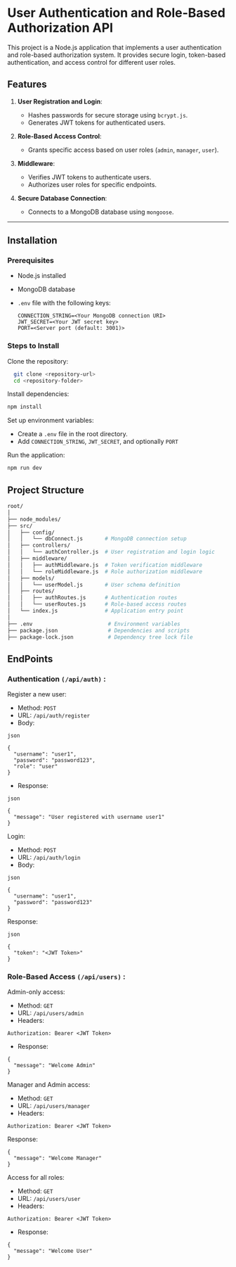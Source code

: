 # User Authentication and Role-Based Authorization API

This project is a Node.js application that implements a user authentication and role-based authorization system. It provides secure login, token-based authentication, and access control for different user roles.

## Features

1. **User Registration and Login**:
   - Hashes passwords for secure storage using `bcrypt.js`.
   - Generates JWT tokens for authenticated users.

2. **Role-Based Access Control**:
   - Grants specific access based on user roles (`admin`, `manager`, `user`).

3. **Middleware**:
   - Verifies JWT tokens to authenticate users.
   - Authorizes user roles for specific endpoints.

4. **Secure Database Connection**:
   - Connects to a MongoDB database using `mongoose`.

---

## Installation

### Prerequisites
- Node.js installed
- MongoDB database
- `.env` file with the following keys:
  
  ```plaintext
  CONNECTION_STRING=<Your MongoDB connection URI>
  JWT_SECRET=<Your JWT secret key>
  PORT=<Server port (default: 3001)>

### Steps to Install

Clone the repository:
```bash
  git clone <repository-url>
  cd <repository-folder>

```

Install dependencies:
```bash
npm install

```
Set up environment variables:

- Create a `.env` file in the root directory.
- Add `CONNECTION_STRING`, `JWT_SECRET`, and optionally `PORT`

Run the application:
```bash
npm run dev

```    
## Project Structure
```bash
root/
│
├── node_modules/
├── src/
│   ├── config/
│   │   └── dbConnect.js       # MongoDB connection setup
│   ├── controllers/
│   │   └── authController.js  # User registration and login logic
│   ├── middleware/
│   │   ├── authMiddleware.js  # Token verification middleware
│   │   └── roleMiddleware.js  # Role authorization middleware
│   ├── models/
│   │   └── userModel.js       # User schema definition
│   ├── routes/
│   │   ├── authRoutes.js      # Authentication routes
│   │   └── userRoutes.js      # Role-based access routes
│   └── index.js               # Application entry point
│
├── .env                        # Environment variables
├── package.json                # Dependencies and scripts
├── package-lock.json           # Dependency tree lock file


```



## EndPoints

### Authentication `(/api/auth)` :

Register a new user:

  - Method: `POST`
  - URL: `/api/auth/register`
  - Body:
``` 
json

{
  "username": "user1",
  "password": "password123",
  "role": "user"
}
```

  - Response:
```
json

{
  "message": "User registered with username user1"
}
```
Login:

- Method: `POST`
- URL: `/api/auth/login`
- Body:
```
json

{
  "username": "user1",
  "password": "password123"
}
``` 
Response:
```
json

{
  "token": "<JWT Token>"
}
```
### Role-Based Access `(/api/users)` :
Admin-only access:

- Method: `GET`
- URL: `/api/users/admin`
- Headers:
```
Authorization: Bearer <JWT Token>
```
- Response:
```
{
  "message": "Welcome Admin"
}
```
Manager and Admin access:

- Method: `GET`
- URL: `/api/users/manager`
- Headers:
```
Authorization: Bearer <JWT Token>
```

Response:
```
{
  "message": "Welcome Manager"   
}
```
Access for all roles:

- Method: `GET`
- URL: `/api/users/user`
- Headers:
```
Authorization: Bearer <JWT Token>
```
- Response:
```
{
  "message": "Welcome User"
}
```
